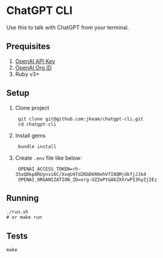 # ChatGPT CLI

Use this to talk with ChatGPT from your terminal.

## Prequisites

1. [OpenAI API Key](https://platform.openai.com/account/api-keys)
2. [OpenAI Org ID](https://platform.openai.com/account/org-settings)
3. Ruby v3+

## Setup

1. Clone project

        git clone git@github.com:jkeam/chatgpt-cli.git
        cd chatgpt-cli

2. Install gems

        bundle install

3. Create `.env` file like below:

        OPENAI_ACCESS_TOKEN=rh-35xQDkp8RUynsi6C/XvqU4TdZKbDkR0ehVfI8QMjdkfjJJkd
        OPENAI_ORGANIZATION_ID=org-UZZePtGA6ZXXrwPI3hyZjIEz

## Running

```shell
./run.sh
# or make run
```

## Tests

```shell
make
```
